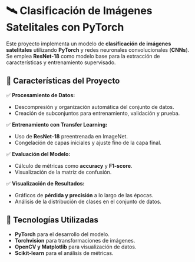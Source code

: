 # 🛰️ Clasificación de Imágenes Satelitales con PyTorch  

Este proyecto implementa un modelo de **clasificación de imágenes satelitales** utilizando **PyTorch** y redes neuronales convolucionales (**CNNs**). Se emplea **ResNet-18** como modelo base para la extracción de características y entrenamiento supervisado.  

## 📌 Características del Proyecto  

✅ **Procesamiento de Datos:**  
- Descompresión y organización automática del conjunto de datos.  
- Creación de subconjuntos para entrenamiento, validación y prueba.  

✅ **Entrenamiento con Transfer Learning:**  
- Uso de **ResNet-18** preentrenada en ImageNet.  
- Congelación de capas iniciales y ajuste fino de la capa final.  

✅ **Evaluación del Modelo:**  
- Cálculo de métricas como **accuracy** y **F1-score**.  
- Visualización de la matriz de confusión.  

✅ **Visualización de Resultados:**  
- Gráficos de **pérdida y precisión** a lo largo de las épocas.  
- Análisis de la distribución de clases en el conjunto de datos.  

## 🔧 Tecnologías Utilizadas  

- **PyTorch** para el desarrollo del modelo.  
- **Torchvision** para transformaciones de imágenes.  
- **OpenCV y Matplotlib** para visualización de datos.  
- **Scikit-learn** para el análisis de métricas.  
